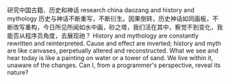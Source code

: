 研究中国古籍、历史和神话
research china daozang and history and mythology
历史与神话不断重写，不断衍生。因果倒转，历史神话如同画板，不断改写重构，今日所见所闻如水中画，砂之塔，我们活在其中，察觉不到变化，我能否从程序员角度，去展现祂？
History and mythology are constantly rewritten and reinterpreted. Cause and effect are inverted; history and myth are like canvases, perpetually altered and reconstructed. What we see and hear today is like a painting on water or a tower of sand. We live within it, unaware of the changes. Can I, from a programmer's perspective, reveal its nature?
